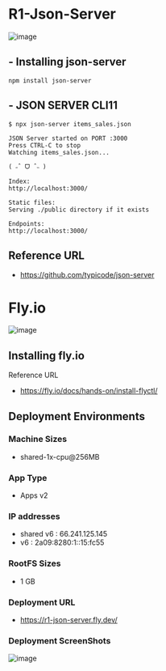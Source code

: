 # R1-Json-Server
![image](https://github.com/SupplyChainManagementCrew/R1-Json-Server/assets/148880521/7dd86e7a-23b4-425b-ba27-a1c7dde22ee7)


## - Installing json-server
```
npm install json-server
```

## - JSON SERVER CLI11
```
$ npx json-server items_sales.json

JSON Server started on PORT :3000
Press CTRL-C to stop
Watching items_sales.json...

( ˶ˆ ᗜ ˆ˵ )

Index:
http://localhost:3000/

Static files:
Serving ./public directory if it exists

Endpoints:
http://localhost:3000/
```
## Reference URL
- https://github.com/typicode/json-server
# Fly.io
![image](https://github.com/SupplyChainManagementCrew/R1-Json-Server/assets/148880521/25f6f92b-e6b0-4eaf-b8ef-45f7b3544f19)

## Installing fly.io 
Reference URL
- https://fly.io/docs/hands-on/install-flyctl/
## Deployment Environments
### Machine Sizes
- shared-1x-cpu@256MB
### App Type
- Apps v2
### IP addresses
- shared v6 : 66.241.125.145
- v6 : 2a09:8280:1::15:fc55
### RootFS Sizes
- 1 GB
### Deployment URL
- https://r1-json-server.fly.dev/
### Deployment ScreenShots
![image](https://github.com/SupplyChainManagementCrew/R1-Json-Server/assets/148880521/379109f1-0007-4ca2-876e-b34a249937c6)

